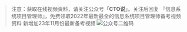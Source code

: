 > 注意：获取在线视频资料，请关注公众号「**CTO说**」。关注后回复  『信息系统项目管理师』，免费领取2022年最新最全的信息系统项目管理师备考视频资料
>  新增加23年11月份最新备考视频
> ![公众号二维码](https://cdn-static.uoko.com/qrcode.jpg)